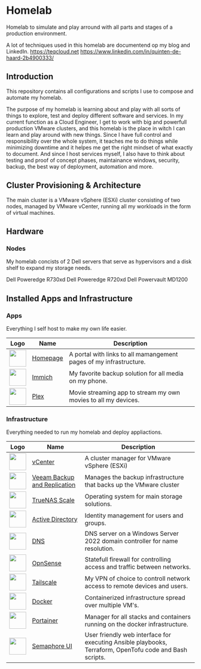 # Homelab

Homelab to simulate and play arround with all parts and stages of a production environment.

A lot of techniques used in this homelab are documentend op my blog and LinkedIn.
https://teqcloud.net
https://www.linkedin.com/in/quinten-de-haard-2b4900333/

## Introduction

This repository contains all configurations and scripts I use to compose and automate my homelab.

The purpose of my homelab is learning about and play with all sorts of things to explore, test and deploy different software and services. In my current function as a Cloud Engineer, I get to work with big and powerfull production VMware clusters, and this homelab is the place in witch I can learn and play around with new things. Since I have full control and responsibility over the whole system, it teaches me to do things while minimizing downtime and it helpes me get the right mindset of what exactly to document. And since I host services myself, I also have to think about testing and proof of concept phases, maintainance windows, security, backup, the best way of deployment, automation and more.

## Cluster Provisioning & Architecture
The main cluster is a VMware vSphere (ESXi) cluster consisting of two nodes, managed by VMware vCenter, running all my workloads in the form of virtual machines.


## Hardware

### Nodes

My homelab concists of 2 Dell servers that serve as hypervisors and a disk shelf to expand my storage needs.

Dell Poweredge R730xd
Dell Poweredge R720xd
Dell Powervault MD1200 

## Installed Apps and Infrastructure

### Apps

Everything I self host to make my own life easier.

| Logo | Name | Description |
| --- | --- | --- |
| <img width="45" src="https://external-content.duckduckgo.com/iu/?u=https%3A%2F%2Fuser-images.githubusercontent.com%2F88257202%2F194461324-cd562d2d-2a96-4fbc-8e93-80085c514f0d.png&f=1&nofb=1&ipt=32ab2bca591ee8c1d59784094379e74fc21a48c8a4971905e665851411a89ff9"> | [Homepage](https://gethomepage.dev/) | A portal with links to all mamangement pages of my infrastructure. |
| <img width="45" src="https://external-content.duckduckgo.com/iu/?u=https%3A%2F%2Fimmich.app%2Fimg%2Fimmich-logo-inline-light.png&f=1&nofb=1&ipt=18c8276b9b90e035189075e8325274c99ea7852ef2744e3ea37767fc88c99c20"> | [Immich](https://immich.app/) | My favorite backup solution for all media on my phone. |
| <img width="45" src="https://external-content.duckduckgo.com/iu/?u=https%3A%2F%2Fwww.journaldugeek.com%2Fcontent%2Fuploads%2F2022%2F08%2Fplex-logo.jpg&f=1&nofb=1&ipt=98ddb987554b11886448890bdadecbd70cb32619e5efa8ec31df36017baace4e"> | [Plex](https://www.plex.tv/) | Movie streaming app to stream my own movies to all my devices. |

### Infrastructure

Everything needed to run my homelab and deploy appliactions.

| Logo | Name | Description |
| --- | --- | --- |
| <img width="45" src="https://www.stevenbright.com/2023/02/managing-esxi-local-user-accounts-from-vcenter-server/images/cover.png"> | [vCenter](https://www.vmware.com/products/cloud-infrastructure/vcenter) | A cluster manager for VMware vSphere (ESXi) |
| <img width="45" src="https://external-content.duckduckgo.com/iu/?u=https%3A%2F%2Fassets.stickpng.com%2Fimages%2F629a3d113e59ee069da94c78.png&f=1&nofb=1&ipt=3aaadaa4edd8ae5450dda44d9486e5340c3fb7238d4eb97629fd2984f71515d4&ipo=images"> | [Veeam Backup and Replication](https://www.veeam.com/products/veeam-data-platform/backup-recovery.html?ad=packaging-foundation-backup-recovery) | Manages the backup infrastructure that backs up the VMware cluster |
| <img width="45" src="https://external-content.duckduckgo.com/iu/?u=https%3A%2F%2Fwww.ixsystems.com%2Fwp-content%2Fuploads%2F2021%2F02%2Ftruenas_scale-logo-full-color-rgb.png&f=1&nofb=1&ipt=9de4481f0ef626ee7fd21716e24d34b9e77a7225b7d7bfb9120c9fcfec61b235"> | [TrueNAS Scale](https://www.truenas.com/) | Operating system for main storage solutions. |
| <img width="45" src="https://external-content.duckduckgo.com/iu/?u=https%3A%2F%2Fivorontita.com%2Fwp-content%2Fuploads%2F2020%2F06%2Fkisspng-active-directory-federation-services-microsoft-off-5b1e5b080fff82.7771912715287160400655.png&f=1&nofb=1&ipt=b48c88bbff0d36793e70b8097154fe3089889d5916bb6acda662be7a4768b8cb"> | [Active Directory](https://www.microsoft.com/) | Identity management for users and groups. |
| <img width="45" src="https://external-content.duckduckgo.com/iu/?u=https%3A%2F%2Fwww.returngis.net%2Fwp-content%2Fuploads%2F2018%2F07%2FAzure-DNS-logo.png&f=1&nofb=1&ipt=0c17fddc9717293b81fd59e8a35e4ebc4620db4ecd67039883dab7f8de69ac08"> | [DNS](https://www.microsoft.com/) | DNS server on a Windows Server 2022 domain controller for name resolution. |
| <img width="45" src="https://external-content.duckduckgo.com/iu/?u=https%3A%2F%2Fwww.pngkey.com%2Fpng%2Ffull%2F325-3250930_opnsenselogo-opnsense-logo.png&f=1&nofb=1&ipt=72aecf0d674bd7f75047edff196aaee75ccf38dc23c5b7866f74cd11184285e9"> | [OpnSense](https://opnsense.org/) | Statefull firewall for controlling access and traffic between networks. |
| <img width="45" src="https://external-content.duckduckgo.com/iu/?u=https%3A%2F%2Ftailscale.gallerycdn.vsassets.io%2Fextensions%2Ftailscale%2Fvscode-tailscale%2F0.4.4%2F1688077014639%2FMicrosoft.VisualStudio.Services.Icons.Default&f=1&nofb=1&ipt=e42260e52b82c6557796543b5ad828c4e9d98eb937d53ff1073dd18548d7d36c"> | [Tailscale](https://tailscale.com/) | My VPN of choice to controll network access to remote devices and users. |
| <img width="45" src="https://external-content.duckduckgo.com/iu/?u=https%3A%2F%2Flogos-world.net%2Fwp-content%2Fuploads%2F2021%2F02%2FDocker-Symbol.png&f=1&nofb=1&ipt=ff94a5d7aef91dc3c6e215d41e674974b66ce79862f7ae57c0bc682bbff89812"> | [Docker](https://www.docker.com/) | Containerized infrastructure spread over multiple VM's. |
| <img width="45" src="https://external-content.duckduckgo.com/iu/?u=https%3A%2F%2Fcdn.thenewstack.io%2Fmedia%2F2023%2F03%2Fd417d139-portainer-logo-black-stacked%403x-1-300x201.png&f=1&nofb=1&ipt=1a2bb61aee9af5cd04c26d833c33c66690f6ed6532a676323109d630d96ef0e7"> | [Portainer](https://www.portainer.io/) | Manager for all stacks and containers running on the docker infrastructure. |
| <img width="45" src="https://dashboard.snapcraft.io/site_media/appmedia/2020/11/Screenshot_2020-11-21_at_02.05.22.png"> | [Semaphore UI](https://semaphoreui.com/) | User friendly web interface for executing Ansible playbooks, Terraform, OpenTofu code and Bash scripts. |
